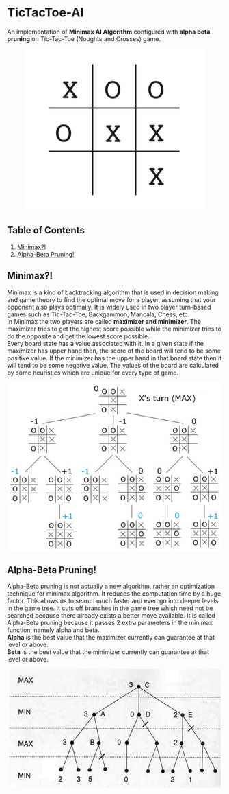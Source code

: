 # TicTacToe-AI
An implementation of **Minimax AI Algorithm** configured with **alpha beta pruning** on Tic-Tac-Toe (Noughts and Crosses) game.

<p align = "center"><img align = "center" src = "images/tictac.png" /></p>

 

## Table of Contents
1. [Minimax?!](#minimax)
2. [Alpha-Beta Pruning!](#alpha-beta-pruning)


## Minimax?!
Minimax is a kind of backtracking algorithm that is used in decision making and game theory to find the optimal move for a player, assuming that your opponent also plays optimally. It is widely used in two player turn-based games such as Tic-Tac-Toe, Backgammon, Mancala, Chess, etc.  
In Minimax the two players are called **maximizer and minimizer**. The maximizer tries to get the highest score possible while the minimizer tries to do the opposite and get the lowest score possible.  
Every board state has a value associated with it. In a given state if the maximizer has upper hand then, the score of the board will tend to be some positive value. If the minimizer has the upper hand in that board state then it will tend to be some negative value. The values of the board are calculated by some heuristics which are unique for every type of game.

<p align = "center"><img align = "center" src = "images/minimaxttt.jpg" /></p>


## Alpha-Beta Pruning!
Alpha-Beta pruning is not actually a new algorithm, rather an optimization technique for minimax algorithm. It reduces the computation time by a huge factor. This allows us to search much faster and even go into deeper levels in the game tree. It cuts off branches in the game tree which need not be searched because there already exists a better move available. It is called Alpha-Beta pruning because it passes 2 extra parameters in the minimax function, namely alpha and beta.  
**Alpha** is the best value that the maximizer currently can guarantee at that level or above.  
**Beta** is the best value that the minimizer currently can guarantee at that level or above.  

<p align = "center"><img align = "center" src = "images/alphabeta.png" /></p>
